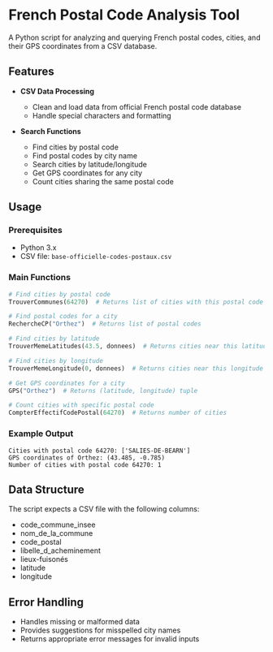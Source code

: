 # French Postal Code Analysis Tool

A Python script for analyzing and querying French postal codes, cities, and their GPS coordinates from a CSV database.

## Features

- **CSV Data Processing**
  - Clean and load data from official French postal code database
  - Handle special characters and formatting

- **Search Functions**
  - Find cities by postal code
  - Find postal codes by city name
  - Search cities by latitude/longitude
  - Get GPS coordinates for any city
  - Count cities sharing the same postal code

## Usage

### Prerequisites
- Python 3.x
- CSV file: `base-officielle-codes-postaux.csv`

### Main Functions

```python
# Find cities by postal code
TrouverCommunes(64270)  # Returns list of cities with this postal code

# Find postal codes for a city
RechercheCP("Orthez")  # Returns list of postal codes

# Find cities by latitude
TrouverMemeLatitudes(43.5, donnees)  # Returns cities near this latitude

# Find cities by longitude
TrouverMemeLongitude(0, donnees)  # Returns cities near this longitude

# Get GPS coordinates for a city
GPS("Orthez")  # Returns (latitude, longitude) tuple

# Count cities with specific postal code
CompterEffectifCodePostal(64270)  # Returns number of cities
```

### Example Output

```
Cities with postal code 64270: ['SALIES-DE-BEARN']
GPS coordinates of Orthez: (43.485, -0.785)
Number of cities with postal code 64270: 1
```

## Data Structure
The script expects a CSV file with the following columns:
- code_commune_insee
- nom_de_la_commune
- code_postal
- libelle_d_acheminement
- lieux-fuisonés
- latitude
- longitude

## Error Handling
- Handles missing or malformed data
- Provides suggestions for misspelled city names
- Returns appropriate error messages for invalid inputs
